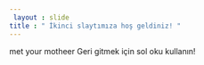```yaml
---
 layout : slide 
title : " İkinci slaytımıza hoş geldiniz! "
---
```

met  your  motheer
Geri gitmek için sol oku kullanın!
